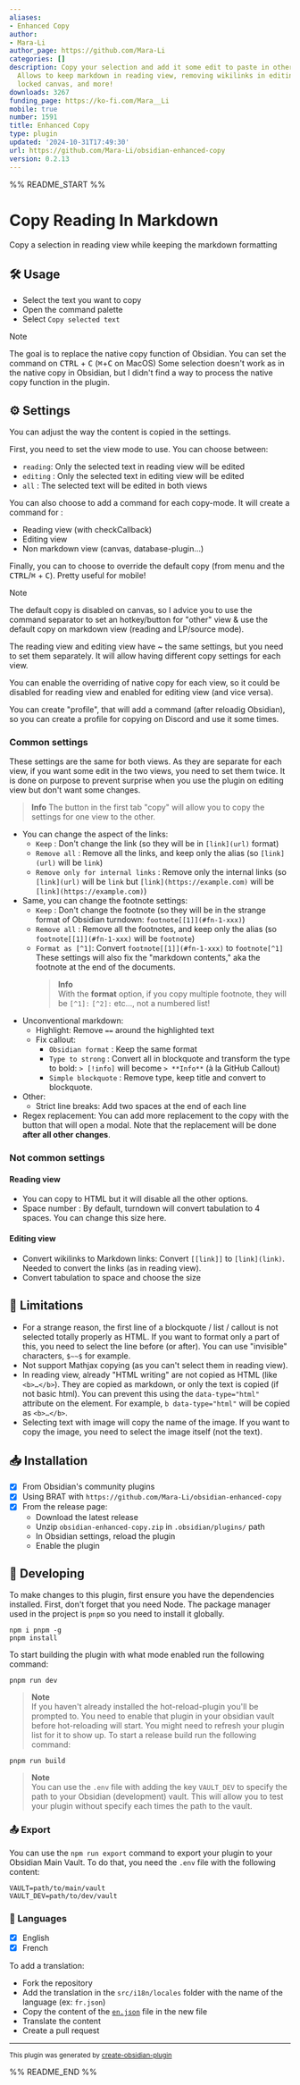 ```yaml
---
aliases:
- Enhanced Copy
author:
- Mara-Li
author_page: https://github.com/Mara-Li
categories: []
description: Copy your selection and add it some edit to paste in other markdown software.
  Allows to keep markdown in reading view, removing wikilinks in editing, copy from
  locked canvas, and more!
downloads: 3267
funding_page: https://ko-fi.com/Mara__Li
mobile: true
number: 1591
title: Enhanced Copy
type: plugin
updated: '2024-10-31T17:49:30'
url: https://github.com/Mara-Li/obsidian-enhanced-copy
version: 0.2.13
---
```


%% README_START %%

# Copy Reading In Markdown

Copy a selection in reading view while keeping the markdown formatting

## 🛠️ Usage

- Select the text you want to copy
- Open the command palette
- Select `Copy selected text`

> [!NOTE]
> The goal is to replace the native copy function of Obsidian. You can set the command on <kbd>CTRL</kbd> + <kbd>C</kbd> (<kbd>⌘</kbd>+<kbd>C</kbd> on MacOS)
> Some selection doesn't work as in the native copy in Obsidian, but I didn't find a way to process the native copy function in the plugin.

## ⚙️ Settings

You can adjust the way the content is copied in the settings.

First, you need to set the view mode to use. You can choose between:

- `reading`: Only the selected text in reading view will be edited
- `editing` : Only the selected text in editing view will be edited
- `all` : The selected text will be edited in both views

You can also choose to add a command for each copy-mode. It will create a command for :

- Reading view (with checkCallback)
- Editing view
- Non markdown view (canvas, database-plugin...)

Finally, you can to choose to override the default copy (from menu and the <kbd>CTRL</kbd>/<kbd>⌘</kbd> + <kbd>C</kbd>). Pretty useful for mobile!

> [!Note]
> The default copy is disabled on canvas, so I advice you to use the command separator to set an hotkey/button for "other" view & use the default copy on markdown view (reading and LP/source mode).

The reading view and editing view have ~ the same settings, but you need to set them separately. It will allow having different copy settings for each view.

You can enable the overriding of native copy for each view, so it could be disabled for reading view and enabled for editing view (and vice versa).

You can create "profile", that will add a command (after reloadig Obsidian), so you can create a profile for copying on Discord and use it some times.

### Common settings

These settings are the same for both views. As they are separate for each view, if you want some edit in the two views, you need to set them twice.
It is done on purpose to prevent surprise when you use the plugin on editing view but don't want some changes.

> **Info**
> The button in the first tab "copy" will allow you to copy the settings for one view to the other.

- You can change the aspect of the links:
  - `Keep` : Don't change the link (so they will be in `[link](url)` format)
  - `Remove all` : Remove all the links, and keep only the alias (so `[link](url)` will be `link`)
  - `Remove only for internal links` : Remove only the internal links (so `[link](url)` will be `link` but `[link](https://example.com)` will be `[link](https://example.com)`)
- Same, you can change the footnote settings:
  - `Keep` : Don't change the footnote (so they will be in the strange format of Obsidian turndown: `footnote[[1]](#fn-1-xxx)`)
  - `Remove all` : Remove all the footnotes, and keep only the alias (so `footnote[[1]](#fn-1-xxx)` will be `footnote`)
  - `Format as [^1]`: Convert `footnote[[1]](#fn-1-xxx)` to `footnote[^1]`
    These settings will also fix the "markdown contents," aka the footnote at the end of the documents.
    > **Info**  
    > With the **format** option, if you copy multiple footnote, they will be `[^1]:` `[^2]:` etc..., not a numbered list!
- Unconventional markdown:
  - Highlight: Remove `==` around the highlighted text
  - Fix callout:
    - `Obsidian format` : Keep the same format
    - `Type to strong` : Convert all in blockquote and transform the type to bold: `> [!info]` will become `> **Info**` (à la GitHub Callout)
    - `Simple blockquote` : Remove type, keep title and convert to blockquote.
- Other:
  - Strict line breaks: Add two spaces at the end of each line
- Regex replacement: You can add more replacement to the copy with the button that will open a modal. Note that the replacement will be done **after all other changes**.

### Not common settings

#### Reading view

- You can copy to HTML but it will disable all the other options.
- Space number : By default, turndown will convert tabulation to 4 spaces. You can change this size here.

#### Editing view

- Convert wikilinks to Markdown links: Convert `[[link]]` to `[link](link)`. Needed to convert the links (as in reading view).
- Convert tabulation to space and choose the size

## 📝 Limitations

- For a strange reason, the first line of a blockquote / list / callout is not selected totally properly as HTML. If you want to format only a part of this, you need to select the line before (or after). You can use "invisible" characters, `$~~$` for example.
- Not support Mathjax copying (as you can't select them in reading view).
- In reading view, already "HTML writing" are not copied as HTML (like `<b>…</b>`). They are copied as markdown, or only the text is copied (if not basic html). You can prevent this using the `data-type="html"` attribute on the element. For example, `b data-type="html"` will be copied as `<b>…</b>`.
- Selecting text with image will copy the name of the image. If you want to copy the image, you need to select the image itself (not the text).

## 📥 Installation

- [x] From Obsidian's community plugins
- [x] Using BRAT with `https://github.com/Mara-Li/obsidian-enhanced-copy`
- [x] From the release page:
  - Download the latest release
  - Unzip `obsidian-enhanced-copy.zip` in `.obsidian/plugins/` path
  - In Obsidian settings, reload the plugin
  - Enable the plugin

## 🤖 Developing

To make changes to this plugin, first ensure you have the dependencies installed. First, don't forget that you need Node. The package manager used in the project is `pnpm` so you need to install it globally.

```
npm i pnpm -g
pnpm install
```

To start building the plugin with what mode enabled run the following command:

```
pnpm run dev
```

> **Note**  
> If you haven't already installed the hot-reload-plugin you'll be prompted to. You need to enable that plugin in your obsidian vault before hot-reloading will start. You might need to refresh your plugin list for it to show up.
> To start a release build run the following command:

```
pnpm run build
```

> **Note**  
> You can use the `.env` file with adding the key `VAULT_DEV` to specify the path to your Obsidian (development) vault. This will allow you to test your plugin without specify each times the path to the vault.

### 📤 Export

You can use the `npm run export` command to export your plugin to your Obsidian Main Vault. To do that, you need the `.env` file with the following content:

```dotenv
VAULT=path/to/main/vault
VAULT_DEV=path/to/dev/vault
```

### 🎼 Languages

- [x] English
- [x] French

To add a translation:

- Fork the repository
- Add the translation in the `src/i18n/locales` folder with the name of the language (ex: `fr.json`)
- Copy the content of the [`en.json`](./src/i18n/locales/en.json) file in the new file
- Translate the content
- Create a pull request

---

<sub>This plugin was generated by <a href="https://www.npmjs.com/package/@lisandra-dev/create-obsidian-plugin">create-obsidian-plugin</a></sub>


%% README_END %%